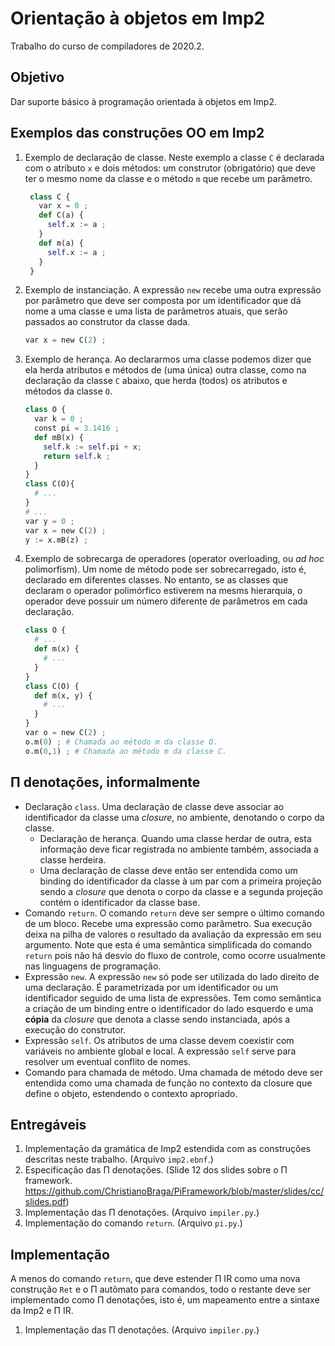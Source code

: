 # Orientação à objetos em Imp2

Trabalho do curso de compiladores de 2020.2.

## Objetivo 

Dar suporte básico à programação orientada à objetos em Imp2.

## Exemplos das construções OO em Imp2

1. Exemplo de declaração de classe. Neste exemplo a classe `C` é declarada com 
   o atributo `x` e dois métodos: um construtor (obrigatório) que deve ter o mesmo 
   nome da classe e o método `m` que recebe um parâmetro.  
   ```python
    class C {
      var x = 0 ;
      def C(a) {
        self.x := a ;
      }
      def m(a) {
        self.x := a ;
      }
    }
    ```  
1. Exemplo de instanciação. A expressão `new` recebe uma outra expressão por parâmetro 
   que deve ser composta por um identificador que dá nome a uma classe e uma lista de 
   parâmetros atuais, que serão passados ao construtor da classe dada.
   ```python
   var x = new C(2) ;
   ```     
1. Exemplo de herança. Ao declararmos uma classe podemos dizer que ela herda atributos e 
   métodos de (uma única) outra classe, como na declaração da classe `C` abaixo, que herda 
   (todos) os atributos e métodos da classe `O`.
   ```python
   class O {
     var k = 0 ;
     const pi = 3.1416 ;
     def mB(x) {
       self.k := self.pi + x;
       return self.k ;
     }
   }
   class C(O){
     # ...
   }  
   # ...
   var y = 0 ;
   var x = new C(2) ;
   y := x.mB(z) ;
   ```  
1. Exemplo de sobrecarga de operadores (operator overloading, ou _ad hoc_ polimorfism). 
   Um nome de método pode ser sobrecarregado, isto é, declarado em diferentes classes. 
   No entanto, se as classes que declaram o operador polimórfico estiverem na mesms hierarquia, 
   o operador deve possuir um número diferente de parâmetros em cada declaração.  
   ```python
   class O {
     # ...
     def m(x) {
       # ...
     }
   }
   class C(O) {
     def m(x, y) {
       # ...
     }
   }
   var o = new C(2) ;
   o.m(0) ; # Chamada ao método m da classe O.
   o.m(0,1) ; # Chamada ao método m da classe C.
   ```

## &Pi; denotações, informalmente

- Declaração `class`.
  Uma declaração de classe deve associar ao identificador da classe uma _closure_, no ambiente,
  denotando o corpo da classe. 
  - Declaração de herança.
    Quando uma classe herdar de outra, esta informação deve ficar registrada no ambiente também, associada a classe herdeira. 
  - Uma declaração de classe deve então ser entendida como um binding do identificador da classe à um par com a primeira projeção 
    sendo a _closure_ que denota o corpo da classe e a segunda projeção contém o identificador da classe base. 
- Comando `return`. O comando `return` deve ser sempre o último comando de um bloco. 
  Recebe uma expressão como parâmetro. Sua execução deixa na pilha de valores o resultado da avaliação da expressão em seu argumento. 
  Note que esta é uma semântica simplificada do comando `return` pois não há desvio do fluxo de controle, como ocorre usualmente nas linguagens de programação.
- Expressão `new`. A expressão `new` só pode ser utilizada do lado direito de uma declaração. É parametrizada por um identificador ou 
  um identificador seguido de uma lista de expressões. Tem como semântica a criação de um binding entre o identificador do lado esquerdo 
  e uma **cópia** da _closure_ que denota a classe sendo instanciada, após a execução do construtor. 
- Expressão `self`. Os atributos de uma classe devem coexistir com variáveis no ambiente global e local. A expressão `self` serve 
  para resolver um eventual conflito de nomes. 
- Comando para chamada de método. Uma chamada de método deve ser entendida como uma chamada de função no contexto da closure que 
  define o objeto, estendendo o contexto apropriado. 

## Entregáveis

1. Implementação da gramática de Imp2 estendida com as construções descritas neste trabalho. (Arquivo `imp2.ebnf`.) 
1. Especificação das &Pi; denotações. (Slide 12 dos slides sobre o &Pi; framework. https://github.com/ChristianoBraga/PiFramework/blob/master/slides/cc/slides.pdf)
1. Implementação das &Pi; denotações. (Arquivo `impiler.py`.)
1. Implementação do comando `return`. (Arquivo `pi.py`.)

## Implementação

A menos do comando `return`, que deve estender &Pi; IR como uma nova construção `Ret` e o &Pi; autômato para comandos, 
todo o restante deve ser implementado como &Pi; denotações, isto é, um mapeamento entre a sintaxe da Imp2 e &Pi; IR.

1. Implementação das &Pi; denotações. (Arquivo `impiler.py`.)
